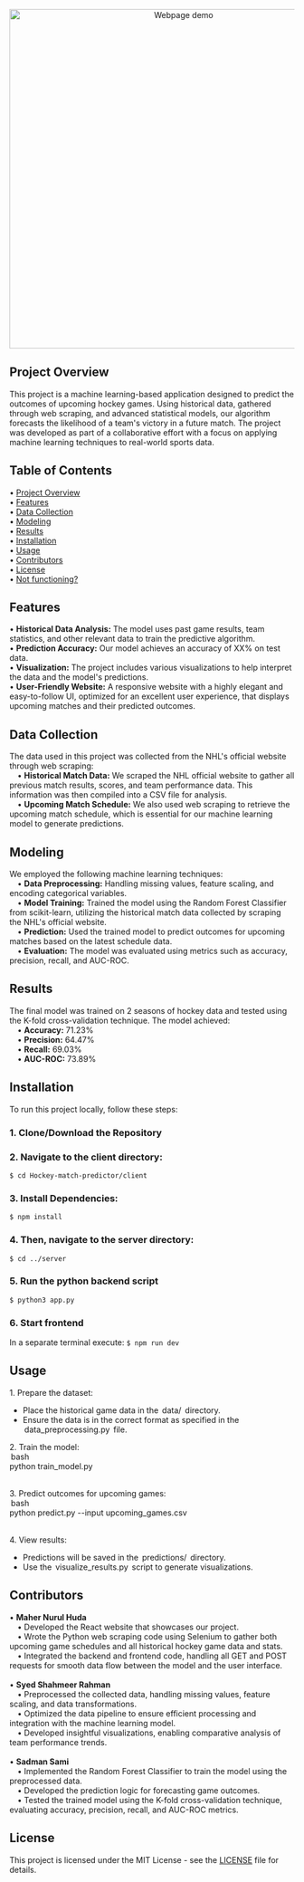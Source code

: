 <p align="center">
  <img src="https://github.com/user-attachments/assets/cfee96ae-91cf-416b-9edd-b33a148f36e2" alt="Webpage demo" width="600">
</p>

## Project Overview

This project is a machine learning-based application designed to predict the outcomes of upcoming hockey games. Using historical data, gathered through web scraping, and advanced statistical models, our algorithm forecasts the likelihood of a team's victory in a future match. The project was developed as part of a collaborative effort with a focus on applying machine learning techniques to real-world sports data.

## Table of Contents

•⁠  ⁠[Project Overview](#project-overview)<br/>
•⁠  ⁠[Features](#features)<br/>
•⁠  ⁠[Data Collection](#data-collection)<br/>
•⁠  ⁠[Modeling](#modeling)<br/>
•⁠  ⁠[Results](#results)<br/>
•⁠  ⁠[Installation](#installation)<br/>
•⁠  ⁠[Usage](#usage)<br/>
•⁠  ⁠[Contributors](#contributors)<br/>
•⁠  ⁠[License](#license)<br/>
•⁠  ⁠[Not functioning?](#not-functioning)<br/>

## Features

•⁠  ⁠**Historical Data Analysis:** The model uses past game results, team statistics, and other relevant data to train the predictive algorithm.<br/>
•⁠  ⁠**Prediction Accuracy:** Our model achieves an accuracy of XX% on test data.<br/>
•⁠  ⁠**Visualization:** The project includes various visualizations to help interpret the data and the model's predictions.<br/>
•  **User-Friendly Website:** A responsive website with a highly elegant and easy-to-follow UI, optimized for an excellent user experience, that displays upcoming matches and their predicted outcomes.<br/>

## Data Collection

The data used in this project was collected from the NHL's official website through web scraping:<br/>
&emsp;•⁠  **Historical Match Data:** We scraped the NHL official website to gather all previous match results, scores, and team performance data. This information was then compiled into a CSV file for analysis.<br/>
&emsp;•⁠  **Upcoming Match Schedule:** We also used web scraping to retrieve the upcoming match schedule, which is essential for our machine learning model to generate predictions.<br/>

## Modeling

We employed the following machine learning techniques:<br/>
&emsp;•⁠  ⁠**Data Preprocessing:** Handling missing values, feature scaling, and encoding categorical variables.<br/>
&emsp;•⁠  ⁠**Model Training:** Trained the model using the Random Forest Classifier from scikit-learn, utilizing the historical match data collected by scraping the NHL's official website.<br/>
&emsp;•  **Prediction:** Used the trained model to predict outcomes for upcoming matches based on the latest schedule data.<br/>
&emsp;•⁠  ⁠**Evaluation:** The model was evaluated using metrics such as accuracy, precision, recall, and AUC-ROC.<br/>

## Results

The final model was trained on 2 seasons of hockey data and tested using the K-fold cross-validation technique. The model achieved:<br/>
&emsp;•⁠  ⁠**Accuracy:** 71.23%<br/>
&emsp;•⁠  ⁠**Precision:** 64.47%<br/>
&emsp;•⁠  ⁠**Recall:** 69.03%<br/>
&emsp;•⁠  ⁠**AUC-ROC:** 73.89%<br/>

## Installation

To run this project locally, follow these steps:<br/>

### 1. Clone/Download the Repository

### 2. Navigate to the client directory:
`$ cd Hockey-match-predictor/client`

### 3. Install Dependencies:
`$ npm install`

### 4. Then, navigate to the server directory:
`$ cd ../server`

### 5. Run the python backend script
`$ python3 app.py`

### 6. Start frontend
In a separate terminal execute:
`$ npm run dev`

## Usage

1.⁠ ⁠Prepare the dataset:<br/>
   - Place the historical game data in the ⁠ data/ ⁠ directory.<br/>
   - Ensure the data is in the correct format as specified in the ⁠ data_preprocessing.py ⁠ file.<br/>

2.⁠ ⁠Train the model:<br/>
   ⁠ bash<br/>
   python train_model.py<br/>
    ⁠

3.⁠ ⁠Predict outcomes for upcoming games:<br/>
   ⁠ bash<br/>
   python predict.py --input upcoming_games.csv<br/>
    ⁠

4.⁠ ⁠View results:<br/>
   - Predictions will be saved in the ⁠ predictions/ ⁠ directory.<br/>
   - Use the ⁠ visualize_results.py ⁠ script to generate visualizations.<br/>

## Contributors

•⁠  ⁠**Maher Nurul Huda**<br/>
&emsp;•⁠  Developed the React website that showcases our project.<br/>
&emsp;•⁠  Wrote the Python web scraping code using Selenium to gather both upcoming game schedules and all historical hockey game data and stats.<br/>
&emsp;•⁠  Integrated the backend and frontend code, handling all GET and POST requests for smooth data flow between the model and the user interface.<br/><br/>
•⁠  ⁠**Syed Shahmeer Rahman**<br/>
&emsp;•⁠  Preprocessed the collected data, handling missing values, feature scaling, and data transformations.<br/>
&emsp;•⁠  Optimized the data pipeline to ensure efficient processing and integration with the machine learning model.<br/>
&emsp;•⁠  Developed insightful visualizations, enabling comparative analysis of team performance trends.<br/><br/>
•⁠  ⁠**Sadman Sami**<br/>
&emsp;•⁠  Implemented the Random Forest Classifier to train the model using the preprocessed data.<br/>
&emsp;•⁠  Developed the prediction logic for forecasting game outcomes.<br/>
&emsp;•⁠  Tested the trained model using the K-fold cross-validation technique, evaluating accuracy, precision, recall, and AUC-ROC metrics.<br/>

## License

This project is licensed under the MIT License - see the [LICENSE](LICENSE) file for details.<br/>
